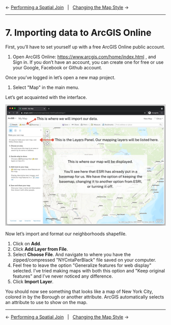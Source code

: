 ← [Performing a Spatial Join](06-performing-a-spatial-join.md)&nbsp;&nbsp;&nbsp;|&nbsp;&nbsp;&nbsp;[Changing the Map Style](08-changing-the-map-style.md) →

---

# 7. Importing data to ArcGIS Online

First, you’ll have to set yourself up with a free ArcGIS Online public account.

1. Open ArcGIS Online: https://www.arcgis.com/home/index.html , and Sign in. If you don’t have an account, you can create one for free or use your Google, Facebook or Github account.

Once you’ve logged in let’s open a new map project. 

1. Select "Map" in the main menu.

Let’s get acquainted with the interface. 

![ArcGISOnline Interface](../images/arcgisinterface.png)

Now let’s import and format our neighborhoods shapefile.

1. Click on **Add**.
2. Click **Add Layer from File**. 
3. Select **Choose File**. And navigate to where you have the zipped/compressed "NYCntaPerBlack" file saved on your computer.
4. Feel free to leave the option "Generalize features for web display" selected. I’ve tried making maps with both this option and "Keep original features" and I’ve never noticed any difference. 
 5. Click **Import Layer**.

You should now see something that looks like a map of New York City, colored in by the Borough or another attribute. ArcGIS automatically selects an attribute to use to show on the map.

---

← [Performing a Spatial Join](06-performing-a-spatial-join.md)&nbsp;&nbsp;&nbsp;|&nbsp;&nbsp;&nbsp;[Changing the Map Style](08-changing-the-map-style.md) →